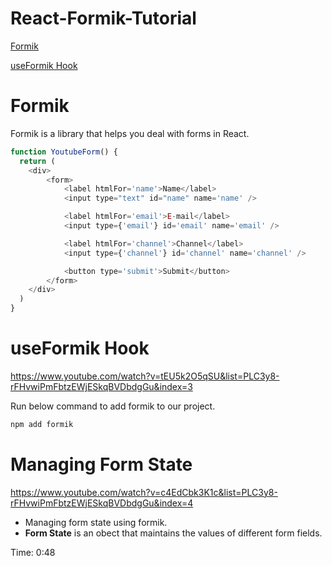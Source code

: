 # React-Formik-Tutorial

[Formik](#Formik) 

[useFormik Hook](#useformik-hook)


# Formik

Formik is a library that helps you deal with forms in React.

```js
function YoutubeForm() {
  return (
    <div>
        <form>
            <label htmlFor='name'>Name</label>
            <input type="text" id="name" name='name' />

            <label htmlFor='email'>E-mail</label>
            <input type={'email'} id='email' name='email' />

            <label htmlFor='channel'>Channel</label>
            <input type={'channel'} id='channel' name='channel' />

            <button type='submit'>Submit</button>
        </form>
    </div>
  )
}
```
# useFormik Hook

https://www.youtube.com/watch?v=tEU5k2O5qSU&list=PLC3y8-rFHvwiPmFbtzEWjESkqBVDbdgGu&index=3


Run below command to add formik to our project.

```bash
npm add formik
```

# Managing Form State

https://www.youtube.com/watch?v=c4EdCbk3K1c&list=PLC3y8-rFHvwiPmFbtzEWjESkqBVDbdgGu&index=4

- Managing form state using formik.
- **Form State** is an obect that maintains the values of different form fields.

Time: 0:48 




